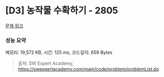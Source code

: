 # [D3] 농작물 수확하기 - 2805 

[문제 링크](https://swexpertacademy.com/main/code/problem/problemDetail.do?contestProbId=AV7GLXqKAWYDFAXB) 

### 성능 요약

메모리: 19,572 KB, 시간: 125 ms, 코드길이: 659 Bytes



> 출처: SW Expert Academy, https://swexpertacademy.com/main/code/problem/problemList.do